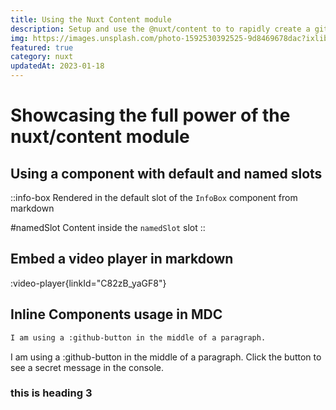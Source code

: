 ```yaml
---
title: Using the Nuxt Content module
description: Setup and use the @nuxt/content to to rapidly create a git based blog. The @nuxtjs/content module has a lot of powerful features that make it an viable alternative to CMS based systems.
img: https://images.unsplash.com/photo-1592530392525-9d8469678dac?ixlib=rb-4.0.3&ixid=MnwxMjA3fDB8MHxwaG90by1wYWdlfHx8fGVufDB8fHx8&auto=format&fit=crop&w=764&q=80
featured: true
category: nuxt
updatedAt: 2023-01-18
---
```


# Showcasing the full power of the nuxt/content module

## Using a component with default and named slots

::info-box
Rendered in the default slot of the `InfoBox` component from markdown

#namedSlot
Content inside the `namedSlot` slot
::

## Embed a video player in markdown

:video-player{linkId="C82zB_yaGF8"}

## Inline Components usage in MDC

```md
I am using a :github-button in the middle of a paragraph.
```

I am using a :github-button in the middle of a paragraph. Click the button to see a secret message in the console.

### this is heading 3
